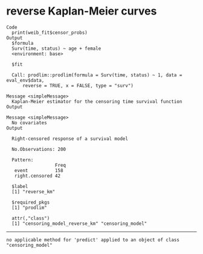 # reverse Kaplan-Meier curves

    Code
      print(weib_fit$censor_probs)
    Output
      $formula
      Surv(time, status) ~ age + female
      <environment: base>
      
      $fit
      
      Call: prodlim::prodlim(formula = Surv(time, status) ~ 1, data = eval_env$data, 
          reverse = TRUE, x = FALSE, type = "surv")
      
    Message <simpleMessage>
      Kaplan-Meier estimator for the censoring time survival function
    Output
      
    Message <simpleMessage>
      No covariates
    Output
      
      Right-censored response of a survival model
      
      No.Observations: 200 
      
      Pattern:
                      Freq
       event          158 
       right.censored 42  
      
      $label
      [1] "reverse_km"
      
      $required_pkgs
      [1] "prodlim"
      
      attr(,"class")
      [1] "censoring_model_reverse_km" "censoring_model"           

---

    no applicable method for 'predict' applied to an object of class "censoring_model"

